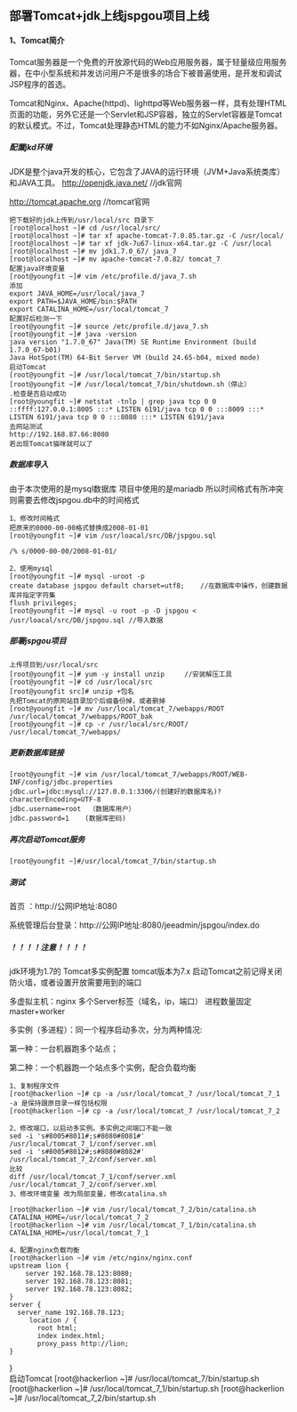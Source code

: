 ## 部署Tomcat+jdk上线jspgou项目上线

#### 1、Tomcat简介

Tomcat服务器是一个免费的开放源代码的Web应用服务器，属于轻量级应用服务器，在中小型系统和并发访问用户不是很多的场合下被普遍使用，是开发和调试JSP程序的首选。

Tomcat和Nginx、Apache(httpd)、lighttpd等Web服务器一样，具有处理HTML页面的功能，另外它还是一个Servlet和JSP容器，独立的Servlet容器是Tomcat的默认模式。不过，Tomcat处理静态HTML的能力不如Nginx/Apache服务器。

##### 配置jkd环境

JDK是整个java开发的核心，它包含了JAVA的运行环境（JVM+Java系统类库）和JAVA工具。
http://openjdk.java.net/ //jdk官网

http://tomcat.apache.org //tomcat官网 

```
把下载好的jdk上传到/usr/local/src 目录下
[root@localhost ~]# cd /usr/local/src/
[root@localhost ~]# tar xf apache-tomcat-7.0.85.tar.gz -C /usr/local/ 
[root@localhost ~]# tar xf jdk-7u67-linux-x64.tar.gz -C /usr/local 
[root@localhost ~]# mv jdk1.7.0_67/ java_7 
[root@localhost ~]# mv apache-tomcat-7.0.82/ tomcat_7
配置java环境变量
[root@youngfit ~]# vim /etc/profile.d/java_7.sh
添加
export JAVA_HOME=/usr/local/java_7 
export PATH=$JAVA_HOME/bin:$PATH 
export CATALINA_HOME=/usr/local/tomcat_7
配置好后检测一下
[root@youngfit ~]# source /etc/profile.d/java_7.sh 
[root@youngfit ~]# java -version 
java version "1.7.0_67" Java(TM) SE Runtime Environment (build 1.7.0_67-b01)
Java HotSpot(TM) 64-Bit Server VM (build 24.65-b04, mixed mode) 
启动Tomcat
[root@youngfit ~]# /usr/local/tomcat_7/bin/startup.sh 
[root@youngfit ~]# /usr/local/tomcat_7/bin/shutdown.sh（停止）
.检查是否启动成功 
[root@youngfit ~]# netstat -tnlp | grep java tcp 0 0 ::ffff:127.0.0.1:8005 :::* LISTEN 6191/java tcp 0 0 :::8009 :::* LISTEN 6191/java tcp 0 0 :::8080 :::* LISTEN 6191/java
去网站测试
http://192.168.87.66:8080
若出现Tomcat猫咪就可以了
```

##### 数据库导入
由于本次使用的是mysql数据库
项目中使用的是mariadb 所以时间格式有所冲突
则需要去修改jspgou.db中的时间格式

```
1、修改时间格式
把原来的0000-00-00格式替换成2008-01-01
[root@youngfit ~]# vim /usr/loacal/src/DB/jspgou.sql

/% s/0000-00-00/2008-01-01/

2、使用mysql
[root@youngfit ~]# mysql -uroot -p 
create database jspgou default charset=utf8;    //在数据库中操作，创建数据库并指定字符集 
flush privileges;
[root@youngfit ~]# mysql -u root -p -D jspgou < /usr/loacal/src/DB/jspgou.sql //导入数据
```

##### 部署jspgou项目

```
上传项目到/usr/local/src
[root@youngfit ~]# yum -y install unzip     //安装解压工具
[root@youngfit ~]# cd /usr/local/src
[root@youngfit src]# unzip +包名 
先把Tomcat的原网站目录加个后缀备份掉，或者删掉
[root@youngfit ~]# mv /usr/local/tomcat_7/webapps/ROOT  /usr/local/tomcat_7/webapps/ROOT_bak
[root@youngfit ~]# cp -r /usr/local/src/ROOT/ /usr/local/tomcat_7/webapps/
```

##### 更新数据库链接

```
[root@youngfit ~]# vim /usr/local/tomcat_7/webapps/ROOT/WEB-INF/config/jdbc.properties
jdbc.url=jdbc:mysql://127.0.0.1:3306/(创建好的数据库名)?characterEncoding=UTF-8 
jdbc.username=root  （数据库用户）
jdbc.password=1    (数据库密码)
```


##### 再次启动Tomcat服务

```
[root@youngfit ~]#/usr/local/tomcat_7/bin/startup.sh
```

##### 测试

首页 ：http://公网IP地址:8080

系统管理后台登录：http://公网IP地址:8080/jeeadmin/jspgou/index.do

##### ！！！！注意！！！！

jdk环境为1.7的
Tomcat多实例配置
tomcat版本为7.x
启动Tomcat之前记得关闭防火墙，或者设置开放需要用到的端口

多虚拟主机：nginx 多个Server标签（域名，ip，端口） 进程数量固定 master+worker

多实例（多进程）：同一个程序启动多次，分为两种情况:

第一种：一台机器跑多个站点； 

第二种：一个机器跑一个站点多个实例，配合负载均衡

    1、复制程序文件
    [root@hackerlion ~]# cp -a /usr/local/tomcat_7 /usr/local/tomcat_7_1  -a 是保持跟原目录一样包括权限
    [root@hackerlion ~]# cp -a /usr/local/tomcat_7 /usr/local/tomcat_7_2
    
    2、修改端口，以启动多实例。多实例之间端口不能一致
    sed -i 's#8005#8011#;s#8080#8081#' /usr/local/tomcat_7_1/conf/server.xml
    sed -i 's#8005#8012#;s#8080#8082#' /usr/local/tomcat_7_2/conf/server.xml
    比较
    diff /usr/local/tomcat_7_1/conf/server.xml /usr/local/tomcat_7_2/conf/server.xml
    3、修改环境变量 改为局部变量，修改catalina.sh 
    
    [root@hackerlion ~]# vim /usr/local/tomcat_7_2/bin/catalina.sh 
    CATALINA_HOME=/usr/local/tomcat_7_2
    [root@hackerlion ~]# vim /usr/local/tomcat_7_1/bin/catalina.sh 
    CATALINA_HOME=/usr/local/tomcat_7_1
    
    4、配置nginx负载均衡
    [root@hackerlion ~]# vim /etc/nginx/nginx.conf
    upstream lion {
        server 192.168.78.123:8080;
        server 192.168.78.123:8081;
        server 192.168.78.123:8082;
    }
    server {
      server_name 192.168.78.123;
         location / {
           root html;
           index index.html;
           proxy_pass http://lion;
    }
  }  
    启动Tomcat
    [root@hackerlion ~]# /usr/local/tomcat_7/bin/startup.sh
    [root@hackerlion ~]# /usr/local/tomcat_7_1/bin/startup.sh
    [root@hackerlion ~]# /usr/local/tomcat_7_2/bin/startup.sh



